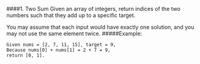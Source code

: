 ####1. Two Sum
Given an array of integers, return indices of the two numbers such that they add up to a specific target.

You may assume that each input would have exactly one solution, and you may not use the same element twice.
#####Example:
```
Given nums = [2, 7, 11, 15], target = 9,
Because nums[0] + nums[1] = 2 + 7 = 9,
return [0, 1].
```
